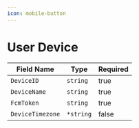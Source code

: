 ```yaml
---
icon: mobile-button
---
```


# User Device

<table><thead><tr><th>Field Name</th><th>Type</th><th data-type="checkbox">Required</th></tr></thead><tbody><tr><td><code>DeviceID</code></td><td><code>string</code></td><td>true</td></tr><tr><td><code>DeviceName</code></td><td><code>string</code></td><td>true</td></tr><tr><td><code>FcmToken</code></td><td><code>string</code></td><td>true</td></tr><tr><td><code>DeviceTimezone</code></td><td><code>*string</code></td><td>false</td></tr></tbody></table>
